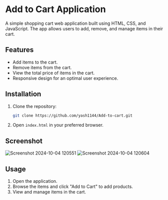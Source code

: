 # Add to Cart Application

A simple shopping cart web application built using HTML, CSS, and JavaScript. The app allows users to add, remove, and manage items in their cart.

## Features

- Add items to the cart.
- Remove items from the cart.
- View the total price of items in the cart.
- Responsive design for an optimal user experience.

## Installation

1. Clone the repository:

   ```bash
   git clone https://github.com/yash1144/Add-to-cart.git
   ```

2. Open `index.html` in your preferred browser.

## Screenshot

![Screenshot 2024-10-04 120551](https://github.com/user-attachments/assets/ebf1a664-2453-4ddf-b1ec-18db4ad4a3e8)
![Screenshot 2024-10-04 120604](https://github.com/user-attachments/assets/b0021617-0247-4063-9f3e-ef3f49cb8a1e)

## Usage

1. Open the application.
2. Browse the items and click "Add to Cart" to add products.
3. View and manage items in the cart.
